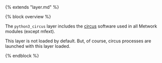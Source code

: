 {% extends "layer.md" %}

{% block overview %}

The `python3_circus` layer includes the [circus](https://circus.readthedocs.org/) software
used in all Metwork modules (except mfext).

This layer is not loaded by default. But, of course, circus processes are launched with
this layer loaded.

{% endblock %}
